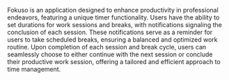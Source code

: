 Fokuso is an application designed to enhance productivity in professional endeavors, featuring a unique timer functionality. Users have the ability to set durations for work sessions and breaks, with notifications signaling the conclusion of each session. These notifications serve as a reminder for users to take scheduled breaks, ensuring a balanced and optimized work routine. Upon completion of each session and break cycle, users can seamlessly choose to either continue with the next session or conclude their productive work session, offering a tailored and efficient approach to time management.
